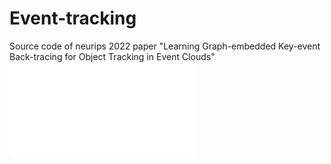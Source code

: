 # Event-tracking
Source code of neurips 2022 paper "Learning Graph-embedded Key-event Back-tracing for Object Tracking in Event Clouds"
![image](figures/f2-8.pdf)
